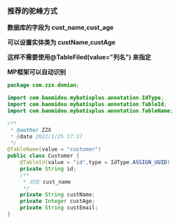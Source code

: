 ### 推荐的驼峰方式



**数据库的字段为 cust_name,cust_age**

**可以设置实体类为 custName,custAge**

**这样不需要使用@TableFiled(value="列名") 来指定**

**MP框架可以自动识别**



```java
package com.zzx.domian;

import com.baomidou.mybatisplus.annotation.IdType;
import com.baomidou.mybatisplus.annotation.TableId;
import com.baomidou.mybatisplus.annotation.TableName;

/**
 * @author ZZX
 * @date 2022/1/25 17:37
 */
@TableName(value = "customer")
public class Customer {
    @TableId(value = "id",type = IdType.ASSIGN_UUID)
    private String id;
    /**
     * 对应 cust_name
     */
    private String custName;
    private Integer custAge;
    private String custEmail;
}
```

